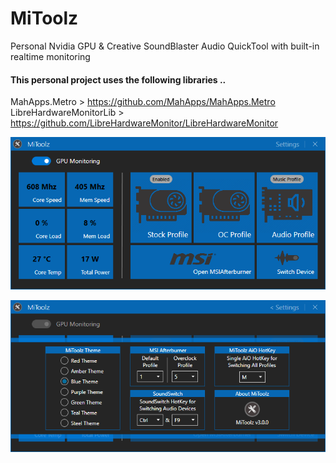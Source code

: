 # MiToolz
Personal Nvidia GPU &amp; Creative SoundBlaster Audio QuickTool with built-in realtime monitoring


#### This personal project uses the following libraries ..
MahApps.Metro > https://github.com/MahApps/MahApps.Metro  
LibreHardwareMonitorLib > https://github.com/LibreHardwareMonitor/LibreHardwareMonitor


![](images/MiToolz_ImageA.png) 

![](images/MiToolz_ImageB.png) 

